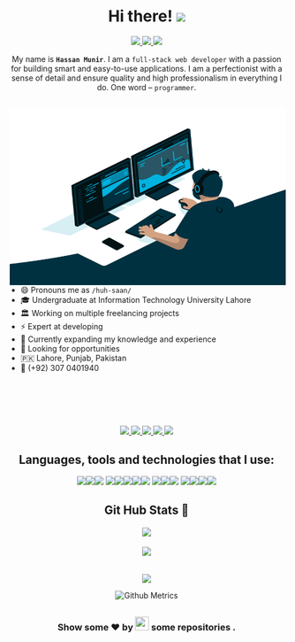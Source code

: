 <h1 align="center">Hi there! 
	<img src="https://media.giphy.com/media/hvRJCLFzcasrR4ia7z/giphy.gif" width="25px" />
</h1>

<p align="center">
	<a href="mailto:hassanmunir.me@gmail.com">
		<img src="https://shields.io/badge/-e--mail-red?style=for-the-badge&logo=gmail&logoColor=fff&labelColor=333" />
	</a> 
	<a href="https://hassanmunir.tech">
		<img src="https://shields.io/badge/-WEBSITE-2B579A?style=for-the-badge&logo=website&logoColor=fff&labelColor=333" />
	</a>
	<a href="https://github.com/hsnmnr">
		<img src="https://shields.io/badge/-Github-181717?style=for-the-badge&logo=github&logoColor=fff&labelColor=333" />
	</a> 
</p>

<p align="center">My name is  <b><code>Hassan Munir</code></b>. I am a <code>full-stack web developer</code> with a passion for building smart and easy-to-use applications. I am a perfectionist with a sense of detail and ensure quality and high professionalism in everything I do. One word – <code>programmer</code>.</p>

<h2></h2>

<img align="right" alt="GIF" src="https://github.com/hsnmnr/hsnmnr/blob/main/code.gif?raw=true" width="500" height="320" />
  
- 😄 Pronouns me as `/huh-saan/`
- 🎓 Undergraduate at Information Technology University Lahore
- 🏛 Working on multiple freelancing projects
- ⚡ Expert at developing
- 🌱 Currently expanding my knowledge and experience
- 🔭 Looking for opportunities
- 🇵🇰 Lahore, Punjab, Pakistan
- 📱 (+92) 307 0401940

<br><br><br><br>

<div align="center">
	<a href="https://hassanmunir.tech">
		<img src="https://img.shields.io/badge/Portfolio-000000?style=for-the-badge&logo=opsgenie&logoColor=ffffff">
	</a> 
	<a href="https://github.com/hsnmnr/">
		<img src="https://img.shields.io/badge/Github-211F1F?style=for-the-badge&logo=GitHub&logoColor=ffffff">
	</a> 
	<a href="https://www.linkedin.com/in/hsnmnr/">
		<img src="https://img.shields.io/badge/Linkedin-0077B5?style=for-the-badge&logo=Linkedin&logoColor=ffffff">
	</a>
	<a href="mailto:hassanmunir.me@gmail.com">
		<img src="https://img.shields.io/badge/Gmail-D44638?style=for-the-badge&logo=gmail&logoColor=ffffff">
	</a>
	<a href="https://wa.me/923070401940?text=%23Github">
		<img src="https://img.shields.io/badge/Chat-25D366?style=for-the-badge&logo=WhatsApp&logoColor=ffffff">
	</a>
</div>

<h2></h2>

<h2 align="center">Languages, tools and technologies that I use:</h2>

<center>
	<img src="https://img.shields.io/badge/-JavaScript-e3f248?style=flat-square&logo=JavaScript&logoColor=yellow" /><img src="https://img.shields.io/badge/-TypeScript-216186?style=flat-square&logo=TypeScript&logoColor=blue" /><img src="https://img.shields.io/badge/-Node.Js-8fed2e?style=flat-square&logo=node.js&logoColor=green" />
<img src="https://img.shields.io/badge/-React-20232a?style=flat-square&logo=React&logoColor=61DAFB" /><img src="https://img.shields.io/badge/-Next.js-000?style=flat-square&logo=Next.js&logoColor=white" /><img src="https://img.shields.io/badge/-PHP-777BB4?style=flat-square&logo=PHP&logoColor=white" /><img src="https://img.shields.io/badge/-Sass-CC6699?style=flat-square&logo=Sass&logoColor=white" /><img src="https://img.shields.io/badge/-GraphQL-E10098?style=flat-square&logo=graphql&logoColor=white" />
<img src="https://img.shields.io/badge/-webpack-2b3a42?style=flat-square&logo=webpack&logoColor=8DD6F9" /><img src="https://img.shields.io/badge/-styled_components-DB7093?style=flat-square&logo=styled-components&logoColor=white" /><img src="https://img.shields.io/badge/-Git-F05032?style=flat-square&logo=git&logoColor=white" />
<img src="https://img.shields.io/badge/-Figma-F24E1E?style=flat-square&logo=Figma&logoColor=white" /><img src="https://img.shields.io/badge/-Docker-2496ED?style=flat-square&logo=Docker&logoColor=white" /><img src="https://img.shields.io/badge/-Prettier-F7B93E?style=flat-square&logo=prettier&logoColor=white" /><img src="https://img.shields.io/badge/-Android-3DDC84?style=flat-square&logo=Android&logoColor=fff" />
</center>

<h2></h2>

<center>
	<h2 align="center">Git Hub Stats 📝</h2>
	<div align="center">
		<img align="center"  src="https://github-readme-stats.vercel.app/api/top-langs/?username=hsnmnr&theme=dark&layout=compact&langs_count=20"/>
	</div>
	<br>
	<div align="center">
		<img align="center"  src="https://github-readme-stats.vercel.app/api?username=hsnmnr&theme=dark"/>
	</div>
	<br>
	<p align="center">
		<img align="center" src="https://github-readme-streak-stats.herokuapp.com/?user=hsnmnr&theme=dark&hide_border=true"/>
	</p> 
	<p align="center">
		<img src="https://metrics.lecoq.io/hsnmnr" alt="Github Metrics" />
	</p>
</center>

<h2></h2>

<h3 align="center">
	Show some ❤ by
	<img src="https://imgur.com/o7ncZFp.jpg" height=25px width=25px> some repositories .
</h3>

<h2></h2>
